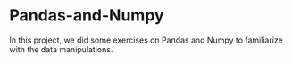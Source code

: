 # Pandas-and-Numpy
In this project, we did some exercises on Pandas and Numpy to familiarize with the data manipulations.
